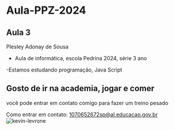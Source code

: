 # Aula-PPZ-2024
Aula 3
-

Plesley Adonay de Sousa

- Aula de informática, escola Pedrina 2024, série 3 ano

-Estamos estudando programação, Java Script

## Gosto de ir na academia, jogar e comer

vocẽ pode entrar em contato comigo para fazer um treino pesado 

Como entrar em contato: 1070652672sp@al.educacao.gov.br
![kevin-levrone](https://github.com/ADONAYP1/Aula-PPZ-2024/assets/172082817/1314314f-71f6-4ed1-bd4b-13a97b834b96)
